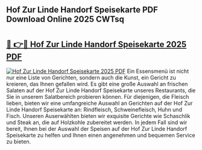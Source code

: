 ## Hof Zur Linde Handorf Speisekarte PDF Download Online 2025 CWTsq

# <h2><a href="http://gce2h57.nevu.top/?p=Hof+Zur+Linde+Handorf+Speisekarte">🔗 👉🔴 Hof Zur Linde Handorf Speisekarte 2025 PDF</a></h2>

[![Hof Zur Linde Handorf Speisekarte 2025 PDF](https://i.imgur.com/dBaPXMq.png)](http://gce2h57.nevu.top/?p=Hof+Zur+Linde+Handorf+Speisekarte)
Ein Essensmenü ist nicht nur eine Liste von Gerichten, sondern auch die Kunst, ein Gericht zu kreieren, das Ihnen gefallen wird. Es gibt eine große Auswahl an frischen Salaten auf der Hof Zur Linde Handorf Speisekarte unseres Restaurants, die Sie in unserem Salatbereich probieren können. Für diejenigen, die Fleisch lieben, bieten wir eine umfangreiche Auswahl an Gerichten auf der Hof Zur Linde Handorf Speisekarte an: Rindfleisch, Schweinefleisch, Huhn und Fisch. Unseren Auserwählten bieten wir exquisite Gerichte wie Schaschlik und Steak an, die auf Holzkohle zubereitet werden. In jedem Fall sind wir bereit, Ihnen bei der Auswahl der Speisen auf der Hof Zur Linde Handorf Speisekarte zu helfen und Ihnen einen angenehmen und bequemen Service zu bieten.
